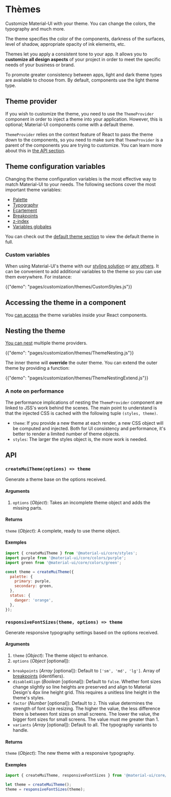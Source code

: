 # Thèmes

<p class="description">Customize Material-UI with your theme. You can change the colors, the typography and much more.</p>

The theme specifies the color of the components, darkness of the surfaces, level of shadow, appropriate opacity of ink elements, etc.

Themes let you apply a consistent tone to your app. It allows you to **customize all design aspects** of your project in order to meet the specific needs of your business or brand.

To promote greater consistency between apps, light and dark theme types are available to choose from. By default, components use the light theme type.

## Theme provider

If you wish to customize the theme, you need to use the `ThemeProvider` component in order to inject a theme into your application. However, this is optional; Material-UI components come with a default theme.

`ThemeProvider` relies on the context feature of React to pass the theme down to the components, so you need to make sure that `ThemeProvider` is a parent of the components you are trying to customize. You can learn more about this in [the API section](/styles/api/#themeprovider).

## Theme configuration variables

Changing the theme configuration variables is the most effective way to match Material-UI to your needs. The following sections cover the most important theme variables:

- [Palette](/customization/palette/)
- [Typography](/customization/typography/)
- [Ecartement](/customization/spacing/)
- [Breakpoints](/customization/breakpoints/)
- [z-index](/customization/z-index/)
- [Variables globales](/customization/globals/)

You can check out the [default theme section](/customization/default-theme/) to view the default theme in full.

### Custom variables

When using Material-UI's theme with our [styling solution](/styles/basics/) or [any others](/guides/interoperability/#themeprovider). It can be convenient to add additional variables to the theme so you can use them everywhere. For instance:

{{"demo": "pages/customization/themes/CustomStyles.js"}}

## Accessing the theme in a component

You [can access](/styles/advanced/#accessing-the-theme-in-a-component) the theme variables inside your React components.

## Nesting the theme

[You can nest](/styles/advanced/#theme-nesting) multiple theme providers.

{{"demo": "pages/customization/themes/ThemeNesting.js"}}

The inner theme will **override** the outer theme. You can extend the outer theme by providing a function:

{{"demo": "pages/customization/themes/ThemeNestingExtend.js"}}

### A note on performance

The performance implications of nesting the `ThemeProvider` component are linked to JSS's work behind the scenes. The main point to understand is that the injected CSS is cached with the following tuple `(styles, theme)`.

- `theme`: If you provide a new theme at each render, a new CSS object will be computed and injected. Both for UI consistency and performance, it's better to render a limited number of theme objects.
- `styles`: The larger the styles object is, the more work is needed.

## API

### `createMuiTheme(options) => theme`

Generate a theme base on the options received.

#### Arguments

1. `options` (*Object*): Takes an incomplete theme object and adds the missing parts.

#### Returns

`theme` (*Object*): A complete, ready to use theme object.

#### Exemples

```js
import { createMuiTheme } from '@material-ui/core/styles';
import purple from '@material-ui/core/colors/purple';
import green from '@material-ui/core/colors/green';

const theme = createMuiTheme({
  palette: {
    primary: purple,
    secondary: green,
  },
  status: {
    danger: 'orange',
  },
});
```

### `responsiveFontSizes(theme, options) => theme`

Generate responsive typography settings based on the options received.

#### Arguments

1. `theme` (*Object*): The theme object to enhance.
2. `options` (*Object* [optional]):

- `breakpoints` (*Array<string>* [optional]): Default to `['sm', 'md', 'lg']`. Array of [breakpoints](/customization/breakpoints/) (identifiers).
- `disableAlign` (*Boolean* [optional]): Default to `false`. Whether font sizes change slightly so line heights are preserved and align to Material Design's 4px line height grid. This requires a unitless line height in the theme's styles.
- `factor` (*Number* [optional]): Default to `2`. This value determines the strength of font size resizing. The higher the value, the less difference there is between font sizes on small screens. The lower the value, the bigger font sizes for small screens. The value must me greater than 1.
- `variants` (*Array<string>* [optional]): Default to all. The typography variants to handle.

#### Returns

`theme` (*Object*): The new theme with a responsive typography.

#### Exemples

```js
import { createMuiTheme, responsiveFontSizes } from '@material-ui/core/styles';

let theme = createMuiTheme();
theme = responsiveFontSizes(theme);
```